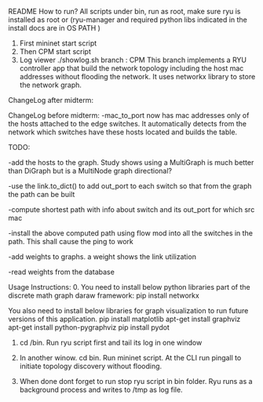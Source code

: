 README
How to run?
All scripts under bin, run as root, make sure ryu is installed as root or (ryu-manager and required python libs indicated in the install docs are in OS PATH )

1. First mininet start script
2. Then CPM start script
3. Log viewer ./showlog.sh
branch : CPM
This branch implements a RYU controller app that build the network topology including the host mac addresses without flooding the network.
It uses networkx library to store the network graph.



ChangeLog after midterm:





ChangeLog before midterm:
-mac_to_port now has mac addresses only of the hosts attached to the edge switches. It automatically detects from the network which switches have these hosts located and builds the table.

TODO:

-add the hosts to the graph. Study shows using a MultiGraph is much better than DiGraph but is a MultiNode graph directional? 

-use the link.to_dict() to add out_port to each switch so that from the graph the path can be built 

-compute shortest path with info about switch and its out_port for which src mac 

-install the above computed path using flow mod into all the switches in the path. This shall cause the ping to work

-add weights to graphs. a weight shows the link utilization

-read weights from the database


Usage Instructions:
0. You need to install below python libraries part of the discrete math graph daraw framework:
	pip install networkx
	
 You also need to install below libraries for graph visualization to run future versions of this application.
	pip install matplotlib
	apt-get install graphviz
	apt-get install python-pygraphviz
	pip install pydot
1. cd /bin. Run ryu script first and tail its log in one window

2. In another winow. cd bin. Run mininet script. At the CLI run pingall to initiate topology discovery without flooding.

3. When done dont forget to run stop ryu script in bin folder. Ryu runs as a background process and writes to /tmp as log file.
